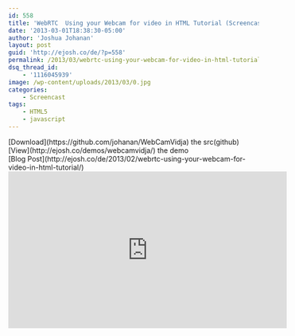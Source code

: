 ```yaml
---
id: 558
title: 'WebRTC  Using your Webcam for video in HTML Tutorial (Screencast)'
date: '2013-03-01T18:38:30-05:00'
author: 'Joshua Johanan'
layout: post
guid: 'http://ejosh.co/de/?p=558'
permalink: /2013/03/webrtc-using-your-webcam-for-video-in-html-tutorial-screencast/
dsq_thread_id:
    - '1116045939'
image: /wp-content/uploads/2013/03/0.jpg
categories:
    - Screencast
tags:
    - HTML5
    - javascript
---
```


<div class="action-button">[Download](https://github.com/johanan/WebCamVidja) the src(github)</div><div class="action-button">[View](http://ejosh.co/demos/webcamvidja/) the demo</div><div class="action-button">[Blog Post](http://ejosh.co/de/2013/02/webrtc-using-your-webcam-for-video-in-html-tutorial/)</div><iframe allowfullscreen="" frameborder="0" height="315" loading="lazy" src="http://www.youtube.com/embed/YNNbTTRe9HM" width="560"></iframe>
